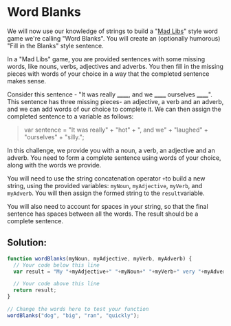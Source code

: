 # Word Blanks

We will now use our knowledge of strings to build a "[Mad Libs](https://en.wikipedia.org/wiki/Mad_Libs)" style word game we're calling "Word Blanks". You will create an \(optionally humorous\) "Fill in the Blanks" style sentence.

In a "Mad Libs" game, you are provided sentences with some missing words, like nouns, verbs, adjectives and adverbs. You then fill in the missing pieces with words of your choice in a way that the completed sentence makes sense.

Consider this sentence - "It was really **\_\_\_\_**, and we **\_\_\_\_** ourselves **\_\_\_\_**". This sentence has three missing pieces- an adjective, a verb and an adverb, and we can add words of our choice to complete it. We can then assign the completed sentence to a variable as follows:

> var sentence = "It was really" + "hot" + ", and we" + "laughed" + "ourselves" + "silly.";

In this challenge, we provide you with a noun, a verb, an adjective and an adverb. You need to form a complete sentence using words of your choice, along with the words we provide.

You will need to use the string concatenation operator `+`to build a new string, using the provided variables: `myNoun`, `myAdjective`, `myVerb`, and `myAdverb`. You will then assign the formed string to the `result`variable.

You will also need to account for spaces in your string, so that the final sentence has spaces between all the words. The result should be a complete sentence.

## Solution:

```javascript
function wordBlanks(myNoun, myAdjective, myVerb, myAdverb) {
  // Your code below this line
  var result = "My "+myAdjective+" "+myNoun+" "+myVerb+" very "+myAdverb+".";

  // Your code above this line
  return result;
}

// Change the words here to test your function
wordBlanks("dog", "big", "ran", "quickly");
```


